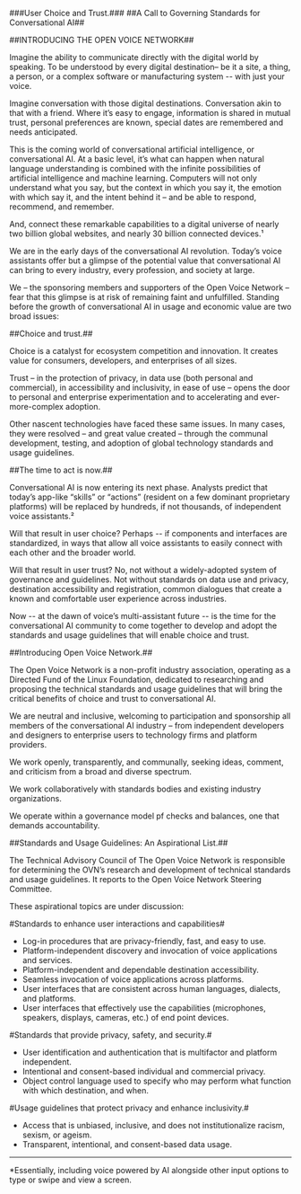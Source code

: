 ###User Choice and Trust.###
##A Call to Governing Standards for Conversational AI##

##INTRODUCING THE OPEN VOICE NETWORK##

Imagine the ability to communicate directly with the digital world by speaking.  To be understood by  every digital destination– be it a site, a thing, a person, or a complex software or manufacturing system --  with just your voice.

Imagine conversation with those digital destinations.  Conversation akin to that with a friend.  Where it’s easy to engage, information is shared in mutual trust,  personal preferences are known, special dates are remembered and needs anticipated.

This is the coming world of conversational artificial intelligence, or conversational AI.    At a basic level, it’s what can happen when natural language understanding is combined with the infinite possibilities of artificial intelligence and machine learning.   Computers will not only understand what you say, but the context in which you say it, the emotion with which say it, and the intent behind it – and be able to respond, recommend, and remember. 

And, connect these remarkable capabilities to a digital universe of nearly two billion global websites, and nearly 30 billion connected devices.¹

We are in the early days of the conversational AI revolution.  Today’s voice assistants offer but a glimpse of the potential value that conversational AI can bring to every industry, every profession, and society at large.

We – the sponsoring members and supporters of the Open Voice Network – fear that this glimpse is at risk of remaining faint and unfulfilled.   Standing before the growth of conversational AI in usage and economic value are two broad issues: 

##Choice and trust.##

Choice is a catalyst for ecosystem competition and innovation.  It creates value for consumers, developers, and enterprises of all sizes.  

Trust – in the protection of privacy, in data use (both personal and commercial), in accessibility and inclusivity, in ease of use  – opens the door to personal and enterprise experimentation and to accelerating and ever-more-complex adoption.

Other nascent technologies have faced these same issues.  In many cases, they were resolved – and great value created – through the communal development, testing, and adoption of global technology standards and usage guidelines. 

##The time to act is now.##  

Conversational AI is now entering its next phase.  Analysts predict that today’s app-like “skills” or “actions” (resident on a few dominant proprietary platforms) will be replaced by hundreds, if not thousands, of independent voice assistants.²

Will that result in user choice?  Perhaps -- if components and interfaces are standardized, in ways that allow all voice assistants to easily connect with each other and the broader world. 

Will that result in user trust?  No, not without a widely-adopted system of governance and guidelines.  Not without  standards on data use and privacy, destination accessibility and registration, common dialogues that create a known and comfortable user experience across industries.

Now -- at the dawn of voice’s multi-assistant future -- is the time for the conversational AI community to come together to develop and adopt the standards and usage guidelines that will enable choice and trust.  

##Introducing Open Voice Network.## 

The Open Voice Network is a non-profit industry association, operating as a Directed Fund of the Linux Foundation, dedicated to researching and proposing the technical standards and usage guidelines that will bring the critical benefits of choice and trust to conversational AI.

We are neutral and inclusive, welcoming to participation and sponsorship all members of the conversational AI industry – from independent developers and designers to enterprise users to technology firms and platform providers.

We work openly, transparently, and communally, seeking ideas, comment, and criticism from a broad and diverse spectrum.

We work collaboratively with standards bodies and existing industry organizations.

We operate within a governance model pf checks and balances, one that demands accountability.

##Standards and Usage Guidelines: An Aspirational List.##

The Technical Advisory Council of The Open Voice Network is responsible for determining the OVN’s research and development of technical standards and usage guidelines.  It reports to the Open Voice Network Steering Committee.

These aspirational topics are under discussion: 

#Standards to enhance user interactions and capabilities#

- Log-in procedures that are privacy-friendly, fast, and easy to use.
- Platform-independent discovery and invocation of voice applications and services.
- Platform-independent and dependable destination accessibility. 
- Seamless invocation of voice applications across platforms.
- User interfaces that are consistent across human languages, dialects, and platforms.
- User interfaces that effectively use the capabilities (microphones, speakers, displays, cameras, etc.) of end point devices. 

#Standards that provide privacy, safety, and security.#

-	User identification and authentication that is multifactor and platform independent.
-	Intentional and consent-based individual and commercial privacy. 
- Object control language used to specify who may perform what function with which destination, and when.

#Usage guidelines that protect privacy and enhance inclusivity.#

- Access that is unbiased, inclusive, and does not institutionalize racism, sexism, or ageism.
- Transparent, intentional, and consent-based data usage.
_________________________
*Essentially, including voice powered by AI alongside other input options to type or swipe and view a screen.

###

